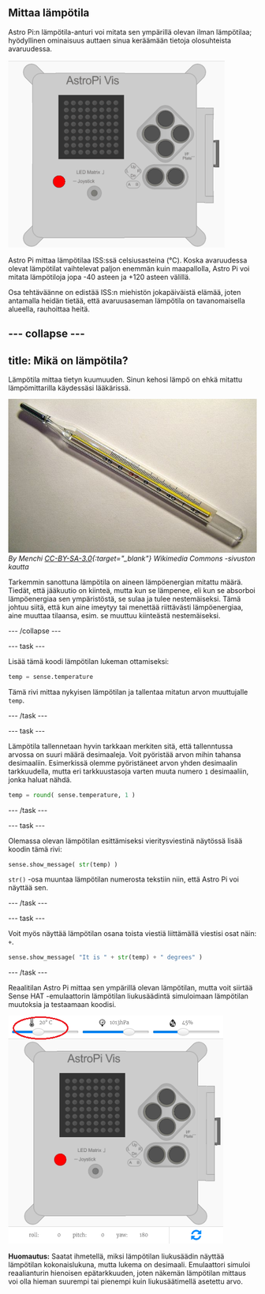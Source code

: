 ## Mittaa lämpötila

Astro Pi:n lämpötila-anturi voi mitata sen ympärillä olevan ilman lämpötilaa; hyödyllinen ominaisuus auttaen sinua keräämään tietoja olosuhteista avaruudessa.

![Viesti lämpötilasta](images/degrees-message.gif)

Astro Pi mittaa lämpötilaa ISS:ssä celsiusasteina (&deg;C). Koska avaruudessa olevat lämpötilat vaihtelevat paljon enemmän kuin maapallolla, Astro Pi voi mitata lämpötiloja jopa -40 asteen ja +120 asteen välillä.

Osa tehtäväänne on edistää ISS:n miehistön jokapäiväistä elämää, joten antamalla heidän tietää, että avaruusaseman lämpötila on tavanomaisella alueella, rauhoittaa heitä.

## \--- collapse \---

## title: Mikä on lämpötila?

Lämpötila mittaa tietyn kuumuuden. Sinun kehosi lämpö on ehkä mitattu lämpömittarilla käydessäsi lääkärissä.

![Lämpömittari](images/thermometer.JPG) *By Menchi [CC-BY-SA-3.0](http://creativecommons.org/licenses/by-sa/3.0/){:target="_blank"} Wikimedia Commons -sivuston kautta*

Tarkemmin sanottuna lämpötila on aineen lämpöenergian mitattu määrä. Tiedät, että jääkuutio on kiinteä, mutta kun se lämpenee, eli kun se absorboi lämpöenergiaa sen ympäristöstä, se sulaa ja tulee nestemäiseksi. Tämä johtuu siitä, että kun aine imeytyy tai menettää riittävästi lämpöenergiaa, aine muuttaa tilaansa, esim. se muuttuu kiinteästä nestemäiseksi.

\--- /collapse \---

\--- task \---

Lisää tämä koodi lämpötilan lukeman ottamiseksi:

```python
temp = sense.temperature
```

Tämä rivi mittaa nykyisen lämpötilan ja tallentaa mitatun arvon muuttujalle `temp`.

\--- /task \---

\--- task \---

Lämpötila tallennetaan hyvin tarkkaan merkiten sitä, että tallenntussa arvossa on suuri määrä desimaaleja. Voit pyöristää arvon mihin tahansa desimaaliin. Esimerkissä olemme pyöristäneet arvon yhden desimaalin tarkkuudella, mutta eri tarkkuustasoja varten muuta numero `1` desimaaliin, jonka haluat nähdä.

```python
temp = round( sense.temperature, 1 )
```

\--- /task \---

\--- task \---

Olemassa olevan lämpötilan esittämiseksi vieritysviestinä näytössä lisää koodin tämä rivi:

```python
sense.show_message( str(temp) )
```

`str()` -osa muuntaa lämpötilan numerosta tekstiin niin, että Astro Pi voi näyttää sen.

\--- /task \---

\--- task \---

Voit myös näyttää lämpötilan osana toista viestiä liittämällä viestisi osat näin: `+`.

```python
sense.show_message( "It is " + str(temp) + " degrees" )
```

\--- /task \---

Reaalitilan Astro Pi mittaa sen ympärillä olevan lämpötilan, mutta voit siirtää Sense HAT -emulaattorin lämpötilan liukusäädintä simuloimaan lämpötilan muutoksia ja testaamaan koodisi.

![Lämpötilan liukusäädin](images/temperature-slider.png)

**Huomautus:** Saatat ihmetellä, miksi lämpötilan liukusäädin näyttää lämpötilan kokonaislukuna, mutta lukema on desimaali. Emulaattori simuloi reaalianturin hienoisen epätarkkuuden, joten näkemän lämpötilan mittaus voi olla hieman suurempi tai pienempi kuin liukusäätimellä asetettu arvo.